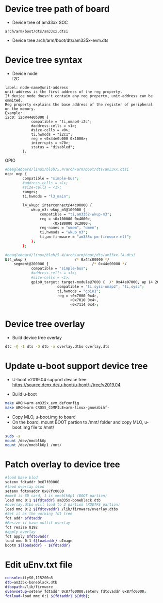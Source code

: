 # Device tree path of board
- Device tree of am33xx SOC
```
arch/arm/boot/dts/am33xx.dtsi
```
- Device tree
arch/arm/boot/dts/am335x-evm.dts

# Device tree syntax
- Device node  
I2C
```
label: node-name@unit-address
unit-address is the first address of the reg property.
If device node doesn't contain any reg property, unit-address can be ommited.
Reg property explains the base address of the register of peripheral on the memory.
Example:
i2c0: i2c@44e0b000 {
			compatible = "ti,omap4-i2c";
			#address-cells = <1>;
			#size-cells = <0>;
			ti,hwmods = "i2c1";
			reg = <0x44e0b000 0x1000>;
			interrupts = <70>;
			status = "disabled";
		};
```
GPIO
```sh
#beagleboard/linux/blob/5.4/arch/arm/boot/dts/am33xx.dtsi
ocp: ocp {
		compatible = "simple-bus";
		#address-cells = <1>;
		#size-cells = <1>;
		ranges;
		ti,hwmods = "l3_main";

		l4_wkup: interconnect@44c00000 {
			wkup_m3: wkup_m3@100000 {
				compatible = "ti,am3352-wkup-m3";
				reg = <0x100000 0x4000>,
				      <0x180000 0x2000>;
				reg-names = "umem", "dmem";
				ti,hwmods = "wkup_m3";
				ti,pm-firmware = "am335x-pm-firmware.elf";
			};
		};
		
#beagleboard/linux/blob/5.4/arch/arm/boot/dts/am33xx-l4.dtsi
&l4_wkup {						/* 0x44c00000 */
	segment@200000 {					/* 0x44e00000 */
			compatible = "simple-bus";
			#address-cells = <1>;
			#size-cells = <1>;
			gpio0_target: target-module@7000 {	/* 0x44e07000, ap 14 20.0 */
						compatible = "ti,sysc-omap2", "ti,sysc";
						ti,hwmods = "gpio1";
						reg = <0x7000 0x4>,
						      <0x7010 0x4>,
						      <0x7114 0x4>;
```

# Device tree overlay
- Build device tree overlay
```sh
dtc -@ -I dts -O dtb -o overlay.dtbo overlay.dts
```

# Update u-boot support device tree
- U-boot v2019.04 support device tree  
https://source.denx.de/u-boot/u-boot/-/tree/v2019.04

- Build u-boot
```sh
make ARCH=arm am335x_evm_defconfig
make ARCH=arm CROSS_COMPILE=arm-linux-gnueabihf-
```
- Copy MLO, u-boot.img to board
- On the board, mount BOOT partion to /mnt/ folder and copy MLO, u-boot.img file to /mnt/
```sh
sudo -s
mount /dev/mmcblk0p
mount /dev/mmcblk0p1 /mnt/
```

# Patch overlay to device tree
```sh
#load base blod
setenv fdtaddr 0x87f00000
#laod overlay blod
setenv fdtovaddr 0x87fc0000
#mmc0 is SD card, 1 is mmcblk0p1 (BOOT partion)
load mmc 0:1 ${fdtaddr} am335x-boneblack.dtb
#overlay.dtbo will load to 2 partion (ROOTFS partion)
load mmc 0:2 ${fdtovaddr} /lib/firmware/overlay.dtbo
#Set it as the working fdt tree
fdt addr $fdtaddr
#Resize if have multil overlay
fdt resize 8192
#apply overlay
fdt apply $fdtovaddr
load mmc 0:1 ${loadaddr} uImage
bootm ${loadaddr} - ${fdtaddr}
```

# Edit uEnv.txt file
```sh
console=ttyS0,115200n8
dtb=am335x-boneblack.dtb
dtbopath=/lib/firmware
ovenvsetup=setenv fdtaddr 0x87f00000;setenv fdtovaddr 0x87fc0000;
fdtload=load mmc 0:1 ${fdtaddr} ${dtb};
```
